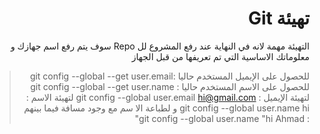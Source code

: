 ﻿
# <div dir="rtl"> تهيئة  Git</div>

<div dir="rtl">
التهيئة مهمة لانه في النهاية عند رفع المشروع لل Repo  سوف يتم رفع اسم جهازك و معلوماتك الاساسية التي تم تعريفها من قبل الجهاز  

> للحصول على الإيميل المستخدم حاليا :git config --global --get user.email
> للحصول على الاسم المستخدم حاليا : git config --global --get user.name
> لتهيئة الإيميل : git config --global user.email hi@gmail.com
> لتهيئة الاسم : git config --global user.name hi
> و لطباعة الا سم مع وجود مسافة فيما بينهم : git config --global user.name "hi Ahmad"
</div>
